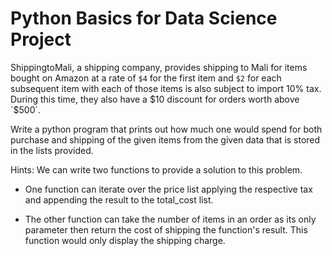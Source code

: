 # Python Basics for Data Science Project

ShippingtoMali, a shipping company, provides shipping to Mali for items bought on Amazon at a rate of `$4` for the first item and `$2` for each subsequent item with each of those items is also subject to import 10% tax. During this time, they also have a $10 discount for orders worth above `$500`.

Write a python program that prints out how much one would spend for both purchase and shipping of the given items from the given data that is stored in the lists provided.

Hints:
We can write two functions to provide a solution to this problem. 

* One function can iterate over the price list applying the respective tax and appending the result to the total_cost list.

* The other function can take the number of items in an order as its only parameter then return the cost of shipping the function's result. This function would only display the shipping charge.
